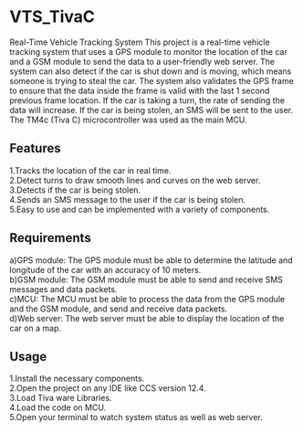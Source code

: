 # VTS_TivaC
Real-Time Vehicle Tracking System
This project is a real-time vehicle tracking system that uses a GPS module to monitor the location of the car and a GSM module to send the data to a user-friendly web server. The system can also detect if the car is shut down and is moving, which means someone is trying to steal the car. The system also validates the GPS frame to ensure that the data inside the frame is valid with the last 1 second previous frame location. If the car is taking a turn, the rate of sending the data will increase. If the car is being stolen, an SMS will be sent to the user. The TM4c (Tiva C) microcontroller was used as the main MCU.

## Features
1.Tracks the location of the car in real time. <br />
2.Detect turns to draw smooth lines and curves on the web server. <br />
3.Detects if the car is being stolen.<br />
4.Sends an SMS message to the user if the car is being stolen.<br />
5.Easy to use and can be implemented with a variety of components.<br />
## Requirements
a)GPS module: The GPS module must be able to determine the latitude and longitude of the car with an accuracy of 10 meters.<br />
b)GSM module: The GSM module must be able to send and receive SMS messages and data packets.<br />
c)MCU: The MCU must be able to process the data from the GPS module and the GSM module, and send and receive data packets.<br />
d)Web server: The web server must be able to display the location of the car on a map.<br />
## Usage
1.Install the necessary components.<br />
2.Open the project on any IDE like CCS version 12.4.<br />
3.Load Tiva ware Libraries.<br />
4.Load the code on MCU.<br />
5.Open your terminal to watch system status as well as web server.<br />
